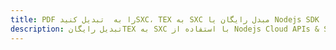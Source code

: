---title: PDF را به  تبدیل کنیدSXC، TEX به SXC مبدل رایگان یا Nodejs SDKdescription: تبدیل رایگانTEX به SXC با استفاده از Nodejs Cloud APIs & SDK همچنین اسناد PDF را در Cloud ایجاد، ویرایش و رندر کنید.---